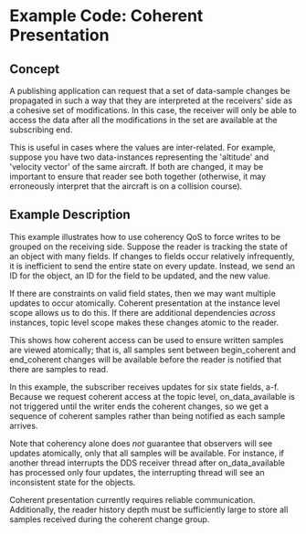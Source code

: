 # Example Code: Coherent Presentation

## Concept

A publishing application can request that a set of data-sample changes be
propagated in such a way that they are interpreted at the receivers' side as a
cohesive set of modifications. In this case, the receiver will only be able to
access the data after all the modifications in the set are available at the
subscribing end.

This is useful in cases where the values are inter-related. For example, suppose
you have two data-instances representing the 'altitude' and 'velocity vector' of
the same aircraft. If both are changed, it may be important to ensure that
reader see both together (otherwise, it may erroneously interpret that the
aircraft is on a collision course).

## Example Description

This example illustrates how to use coherency QoS to force writes to be grouped
on the receiving side. Suppose the reader is tracking the state of an object
with many fields. If changes to fields occur relatively infrequently, it is
inefficient to send the entire state on every update. Instead, we send an ID for
the object, an ID for the field to be updated, and the new value.

If there are constraints on valid field states, then we may want multiple
updates to occur atomically. Coherent presentation at the instance level scope
allows us to do this. If there are additional dependencies *across* instances,
topic level scope makes these changes atomic to the reader.

This shows how coherent access can be used to ensure written samples are viewed
atomically; that is, all samples sent between begin_coherent and end_coherent
changes will be available before the reader is notified that there are samples
to read.

In this example, the subscriber receives updates for six state fields, a-f.
Because we request coherent access at the topic level, on_data_available is not
triggered until the writer ends the coherent changes, so we get a sequence of
coherent samples rather than being notified as each sample arrives.

Note that coherency alone does *not* guarantee that observers will see updates
atomically, only that all samples will be available. For instance, if another
thread interrupts the DDS receiver thread after on_data_available has processed
only four updates, the interrupting thread will see an inconsistent state for
the objects.

Coherent presentation currently requires reliable communication. Additionally,
the reader history depth must be sufficiently large to store all samples
received during the coherent change group.
